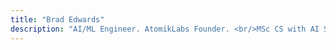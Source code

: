 ```yaml
---
title: "Brad Edwards"
description: "AI/ML Engineer. AtomikLabs Founder. <br/>MSc CS with AI Student.<br/>AI/Robotics writer and pod producer.<br/>Love to learn and powered by coffee."
---
```

